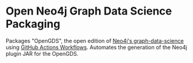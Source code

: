 # Open Neo4j Graph Data Science Packaging

Packages "OpenGDS", the open edition of [Neo4j's graph-data-science](https://github.com/neo4j/graph-data-science/tree/master#opengds) using [GitHub Actions Workflows](https://docs.github.com/en/actions/using-workflows/about-workflows). Automates the generation of the Neo4j plugin JAR for the OpenGDS.
